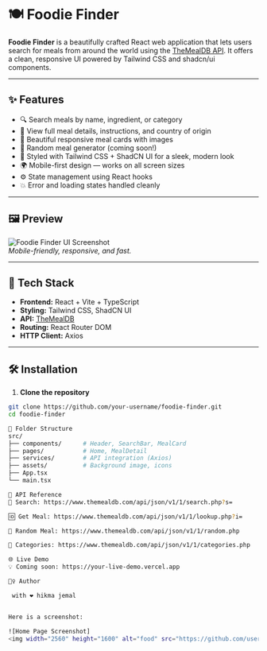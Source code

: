 # 🍽️ Foodie Finder

**Foodie Finder** is a beautifully crafted React web application that lets users search for meals from around the world using the [TheMealDB API](https://www.themealdb.com/api.php). It offers a clean, responsive UI powered by Tailwind CSS and shadcn/ui components.

---

## ✨ Features

- 🔍 Search meals by name, ingredient, or category
- 📖 View full meal details, instructions, and country of origin
- 🍱 Beautiful responsive meal cards with images
- 🎲 Random meal generator (coming soon!)
- 🎨 Styled with Tailwind CSS + ShadCN UI for a sleek, modern look
- 🌍 Mobile-first design — works on all screen sizes
- ⚙️ State management using React hooks
- 💥 Error and loading states handled cleanly

---

## 🖼️ Preview

![Foodie Finder UI Screenshot](https://user-images.githubusercontent.com/your-image-link.png)  
*Mobile-friendly, responsive, and fast.*

---

## 🚀 Tech Stack

- **Frontend:** React + Vite + TypeScript
- **Styling:** Tailwind CSS, ShadCN UI
- **API:** [TheMealDB](https://www.themealdb.com/api.php)
- **Routing:** React Router DOM
- **HTTP Client:** Axios

---

## 🛠️ Installation

1. **Clone the repository**

```bash
git clone https://github.com/your-username/foodie-finder.git
cd foodie-finder

📁 Folder Structure
src/
├── components/      # Header, SearchBar, MealCard
├── pages/           # Home, MealDetail
├── services/        # API integration (Axios)
├── assets/          # Background image, icons
├── App.tsx
└── main.tsx

🔧 API Reference
🔎 Search: https://www.themealdb.com/api/json/v1/1/search.php?s=

🆔 Get Meal: https://www.themealdb.com/api/json/v1/1/lookup.php?i=

🎲 Random Meal: https://www.themealdb.com/api/json/v1/1/random.php

📂 Categories: https://www.themealdb.com/api/json/v1/1/categories.php

🌐 Live Demo
💡 Coming soon: https://your-live-demo.vercel.app

🙋‍♀️ Author

 with ❤️ hikma jemal


Here is a screenshot:

![Home Page Screenshot]
<img width="2560" height="1600" alt="food" src="https://github.com/user-attachments/assets/1b7041c5-0bd7-42d6-8257-148c930dc04a" />


